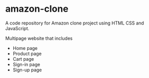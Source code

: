# amazon-clone
A code repository for Amazon clone project using HTML CSS and JavaScript.

Multipage website that includes
 - Home page
 - Product page
 - Cart page
 - Sign-in page
 - Sign-up page
